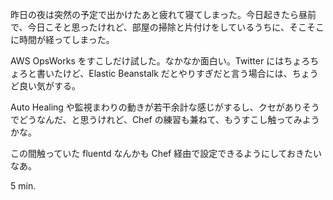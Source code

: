 昨日の夜は突然の予定で出かけたあと疲れて寝てしまった。今日起きたら昼前で、今日こそと思ったけれど、部屋の掃除と片付けをしているうちに、そこそこに時間が経ってしまった。

AWS OpsWorks をすこしだけ試した。なかなか面白い。Twitter にはちょろちょろと書いたけど、Elastic Beanstalk だとやりすぎだと言う場合には、ちょうど良い気がする。

Auto Healing や監視まわりの動きが若干余計な感じがするし、クセがありそうでどうなんだ、と思うけれど、Chef の練習も兼ねて、もうすこし触ってみようかな。

この間触っていた fluentd なんかも Chef 経由で設定できるようにしておきたいなあ。

5 min.
